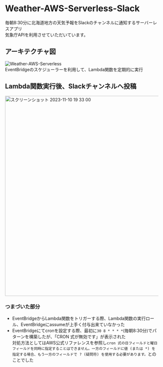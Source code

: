 # Weather-AWS-Serverless-Slack
毎朝8:30分に北海道地方の天気予報をSlackのチャンネルに通知するサーバーレスアプリ
<br>気象庁APIを利用させていただいています。

## アーキテクチャ図
![Weather-AWS-Serverless](https://github.com/Kana-Karin/Weather-AWS-Serverless-Slack/assets/84316229/54f6bcc3-1d49-4560-91ac-4e38144bf664)
<br>EventBridgeのスケジューラーを利用して、Lambda関数を定期的に実行

## Lambda関数実行後、Slackチャンネルへ投稿
<img width="657" alt="スクリーンショット 2023-11-10 19 33 00" src="https://github.com/Kana-Karin/Weather-AWS-Serverless-Slack/assets/84316229/38ff2010-4147-47f9-a2cf-01832854347a">


### つまづいた部分
- EventBridgeからLambda関数をトリガーする際、Lambda関数の実行ロール、EventBridgeにassumeが上手く付与出来ていなかった
- EventBridgeにてcronを設定する際、最初に`30 8 * * * *`(毎朝8:30分)でパターンを構築したが、「CRON 式が無効です」が表示された<br>
対処方法としてはAWS公式リファレンスを参照し`cron 式の日フィールドと曜日フィールドを同時に指定することはできません。一方のフィールドに値 (または *) を指定する場合、もう一方のフィールドで ? (疑問符) を使用する必要があります。`とのことでした

